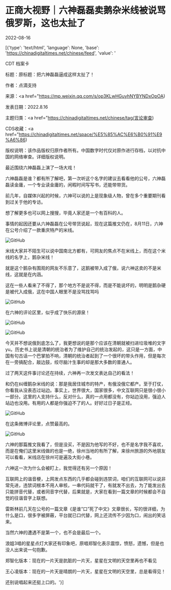 # 正商大视野｜六神磊磊卖鹅杂米线被说骂俄罗斯，这也太扯了

2022-08-16

[{'type': 'text/html', 'language': None, 'base': 'https://chinadigitaltimes.net/chinese/feed', 'value': '

CDT 档案卡

标题：原标题：把六神磊磊逼成这样太扯了！

作者：点滴支持

来源：<a href="https://mp.weixin.qq.com/s/op3KLwHGuyhNYBYNDxOpOA)

发表日期：2022.8.16

主题归类：<a href="https://chinadigitaltimes.net/chinese/tag/言论审查)

CDS收藏：<a href="https://chinadigitaltimes.net/space/%E5%85%AC%E6%B0%91%E9%A6%86)

版权说明：该作品版权归原作者所有。中国数字时代仅对原作进行存档，以对抗中国的网络审查。详细版权说明。





最近围绕六神磊磊上演了一场大戏！

六神磊磊是谁？都有所了解吧，第一次听这个名字的建议去看看他的公号，六神磊磊读金庸，一个专业读金庸的，闲暇时间写写书，还能带带货。

前几年，自媒体兴起的时候，六神可以说的上是现象级人物，曾在多个重要期刊看到过关于他的专访。

想了解更多也可以网上搜搜，毕竟人家还是一个有百科的人。

事情的起因还要从六神磊磊在公号带货说起，现在这篇推文仍在，8月11日，六神在公号介绍了一款重庆特产的米线。

![GitHub](https://chinadigitaltimes.net/chinese/files/2022/08/image-1660648066789.png)

米线大家并不陌生可以说中国南北方都有，可网友的焦点不在米线上，而在这个米线的名字上，鹅杂米线！

就是这个鹅杂有围观的网友不乐意了，这鹅被带入成了俄，说六神这卖的不是米线，这就是在内涵。

这在一些人看来了不得了，那个地方不是说不得，而是不能说坏的，明明是鹅杂硬是被代入成俄，这在中国人眼里不是没骂找骂吗

![GitHub](https://chinadigitaltimes.net/chinese/files/2022/08/post-685768-62fb7aa636334.)

在六神的评论区里，似乎成了快乐的源泉！

![GitHub](https://chinadigitaltimes.net/chinese/files/2022/08/post-685768-62fb7aa7906ad.)

![GitHub](https://chinadigitaltimes.net/chinese/files/2022/08/post-685768-62fb7aa8d9ec4.)

今天并不想说俄到底怎么了，我更想说的是那个应该在清朝就被扫进垃圾堆的文字yu。历史书上说是清朝的统治者为了维护自己的统治发起的，这只是一方面，中国有句古话一个巴掌拍不响，清朝的统治者起到了一个很坏的带头作用，但是每次在一旁搞配合，敲边鼓，绞尽脑汁生事的却是那大多数的普通人。

过了两天这件事讨论还在持续，六神再一次发文表达自己的看法！

和仍在纠缠鹅杂米线的说：那是我居住城市的特产，有俄没俄它都产。至于打仗，你看我从没表态过站边。事实上，世界很大，国家很多，中文互联网只是很小很小一部分。这里的人支持什么，反对什么，真的一点用都没有，你站边没用，强迫人站边也没用。有用的人都是你强迫不了的人。好好过日子是正经。

![GitHub](https://chinadigitaltimes.net/chinese/files/2022/08/post-685768-62fb7aaac7c71.)

在这条微博评论里，点赞最高的。

![GitHub](https://chinadigitaltimes.net/chinese/files/2022/08/post-685768-62fb7aac4c1d0.)

六神的那篇推文我看了，但是没买，不是因为他写的不好，也不是名字我不喜欢，而是在俺们这里米线做的也是一绝，徐州当地的有所了解，来徐州旅游的外地朋友可以看看，米线店在徐州可是遍及大街小巷。

六神这一次为什么会被盯上，我觉得还有另一个原因！

互联网上的谐音梗，上网发点东西的几乎都会碰到违禁词，咱们的互联网可以说非常先进，违禁词根本不用人审核，一串代码就干了，有就发不出去，为了能发出去只能拼音代替，或者同音字代替，后果就是，大家在看到一篇文章的时候都会不自觉的往谐音字上联想。

雷斯林前几天在公号的一篇文章《是谁“口”死了中文》文章很长，写的很详细，为什么是口，很多字被屏蔽，平台就已口代替，网上还流传不少因为口，闹出的笑话来。

当然六神的遭遇不是第一个，也不会是最后一个。

浪姐3唱的星星点灯大家还有印象吧，原唱郑智化表示震惊，愤怒，遗憾，但是也没人出来说一句抱歉。

郑智化版本：现在的一片天是肮脏的一片天，星星在文明的天空里再也不看见

王心凌版本：现在的一片天是晴朗的一片天，星星在文明的天空里，总是看得见！

还别说唱起来还挺上口的。'}]